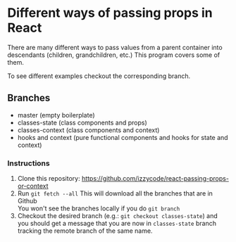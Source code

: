 # Different ways of passing props in React

There are many different ways to pass values from a parent container into descendants (children, grandchildren, etc.) This program covers some of them.

To see different examples checkout the corresponding branch.

## Branches
- master (empty boilerplate)
- classes-state (class components and props)
- classes-context (class components and context)
- hooks and context (pure functional components and hooks for state and context)

### Instructions
1. Clone this repository: https://github.com/izzycode/react-passing-props-or-context
2. Run `git fetch --all` This will download all the branches that are in Github  
  You won't see the branches locally if you do `git branch`  
3. Checkout the desired branch (e.g.: `git checkout classes-state`) and you should get a message that you are now in `classes-state` branch tracking the remote branch of the same name.
